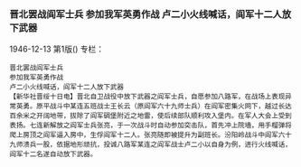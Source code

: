 ### 晋北罢战阎军士兵  参加我军英勇作战  卢二小火线喊话，阎军十二人放下武器

1946-12-13
第1版()
专栏：

    晋北罢战阎军士兵
    参加我军英勇作战
    卢二小火线喊话，阎军十二人放下武器
    【新华社晋绥十日电】晋北自卫战役中放下武器之阎军士兵，自愿参加八路军，在战场上表现异常英勇。原平战斗中某连五班战士王长云（原阎军六十九师士兵）在阎军密集火网下，越过长达百余米之开阔地带，拔除了阎军碉堡附近之地雷，使后续部队顺利攻入堡内。在军人大会上受到表扬。七连新解放之阎军士兵张亮，于一次战斗时自动参加突击队，首先冲上院墙，用手榴弹将爬上房顶之阎军逼入房中，生俘阎军十二人。张亮随即被提升为副班长。汾阳岭战斗中阎军六十九师溃兵一股，依据地形顽抗，投诚八路军某连之阎军战士卢二小以自身为例，进行火线喊话，阎军十二名遂自动放下武器。
